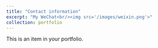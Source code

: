 ```yaml
---
title: "Contact information"
excerpt: "My WeChat<br/><img src='/images/weixin.png'>"
collection: portfolio
---
```


This is an item in your portfolio. 